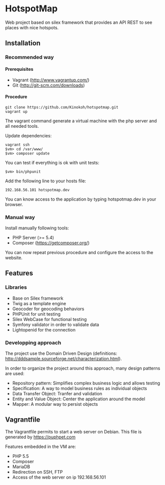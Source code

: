 HotspotMap
=========

Web project based on silex framework that provides an API REST to see places with nice hotspots.

## Installation

### Recommended way

#### Prerequisites

- Vagrant (http://www.vagrantup.com/)
- Git (http://git-scm.com/downloads)

#### Procedure

    git clone https://github.com/Kinokoh/hotspotmap.git
    vagrant up

The vagrant command generate a virtual machine with the php server and all needed tools.
    
Update dependencies:

    vagrant ssh
    $vm> cd /var/www/
    $vm> composer update
    
You can test if everything is ok with unit tests:

    $vm> bin/phpunit

Add the following line to your hosts file:

    192.168.56.101 hotspotmap.dev

You can know access to the application by typing hotspotmap.dev in your browser.

### Manual way

Install manually following tools:

- PHP Server (>= 5.4)
- Composer (https://getcomposer.org/)

You can now repeat previous procedure and configure the access to the website.

## Features

### Libraries

- Base on Silex framework
- Twig as a template engine
- Geocoder for geocoding behaviors
- PHPUnit for unit testing
- Silex WebCase for functional testing
- Symfony validator in order to validate data
- Lightopenid for the connection

### Developping approach

The project use the Domain Driven Design (definitions: http://dddsample.sourceforge.net/characterization.html).

In order to organize the project around this approach, many design patterns are used:

- Repository pattern: Simplifies complex business logic and allows testing
- Specification: A way to model business rules as individual objects
- Data Transfer Object: Tranfer and validation
- Entity and Value Object: Center the application around the model
- Mapper: A modular way to persist objects

## Vagrantfile

The Vagrantfile permits to start a web server on Debian. This file is generated by https://puphpet.com

Features embedded in the VM are:
- PHP 5.5
- Composer
- MariaDB
- Redirection on SSH, FTP
- Access of the web server on ip 192.168.56.101

